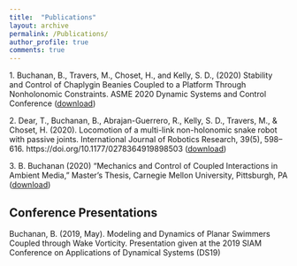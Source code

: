 ```yaml
---
title:  "Publications"
layout: archive
permalink: /Publications/
author_profile: true
comments: true
---
```


<p>1. Buchanan, B., Travers, M., Choset, H., and Kelly, S. D., (2020) Stability and Control of Chaplygin Beanies Coupled to a Platform Through Nonholonomic Constraints. ASME 2020 Dynamic Systems and Control Conference (<a href="http://biorobotics.ri.cmu.edu/papers/paperUploads/buchanan2020.pdf">download</a>)</p>

<p>2. Dear, T., Buchanan, B., Abrajan-Guerrero, R., Kelly, S. D., Travers, M., & Choset, H. (2020). Locomotion of a multi-link non-holonomic snake robot with passive joints. International Journal of Robotics Research, 39(5), 598–616. https://doi.org/10.1177/0278364919898503 (<a href="http://biorobotics.ri.cmu.edu/papers/paperUploads/dear2020.pdf">download</a>)</p>

<p>3. B.  Buchanan  (2020)  “Mechanics  and  Control  of  Coupled  Interactions  in  Ambient  Media,”  Master’s Thesis, Carnegie Mellon University, Pittsburgh, PA (<a href="https://www.ri.cmu.edu/wp-content/uploads/2020/08/Buchanan_Blake_MSR_Thesis_v2.pdf">download</a>)</p>

## Conference Presentations
<p>Buchanan, B. (2019, May). Modeling and Dynamics of Planar Swimmers Coupled through Wake Vorticity.  Presentation given at the 2019 SIAM Conference on Applications of Dynamical Systems (DS19) </p>
